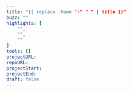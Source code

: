 ```yaml
---
title: "{{ replace .Name "-" " " | title }}"
buzz: ""
highlights: [
    "",
    "",
    ""
]
tools: []
projectURL:
repoURL:
projectStart: 
projectEnd: 
draft: false
---
```

